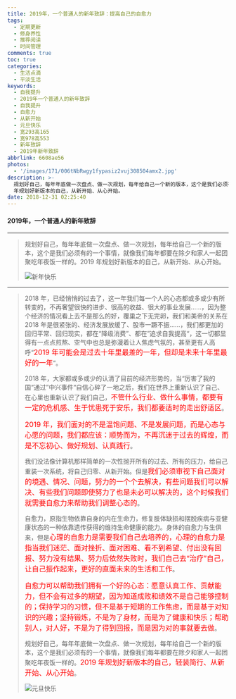 ```yaml
---
title: 2019年，一个普通人的新年致辞：提高自己的自愈力
tags:
  - 定期更新
  - 修身养性
  - 推荐阅读
  - 时间管理
comments: true
toc: true
categories:
  - 生活点滴
  - 平淡生活
keywords:
  - 自我提升
  - 2019年一个普通人的新年致辞
  - 自我提升
  - 自愈力
  - 从新开始
  - 元旦快乐
  - 宽293高165
  - 宽978高553
  - 新年致辞
  - 2019年新年致辞
abbrlink: 6608ae56
photos:
  - '/images/171/006tNbRwgy1fypasiz2vuj308504amx2.jpg'
description: >-
  规划好自己，每年年底做一次盘点、做一次规划，每年给自己一个新的版本，这个是我们必须有的一个事情，就像我们每年都要在除夕和家人一起团聚吃年夜饭一样的。2019
  年规划好新版本的自己，从新开始、从心开始。
date: 2018-12-31 02:25:40
---
```

<script type="text/javascript" src="/js/src/bai.js"></script>

#### 2019年，一个普通人的新年致辞
----
> 规划好自己，每年年底做一次盘点、做一次规划，每年给自己一个新的版本，这个是我们必须有的一个事情，就像我们每年都要在除夕和家人一起团聚吃年夜饭一样的。2019 年规划好新版本的自己，从新开始、从心开始。
>
> ![新年快乐](/images/171/006tNbRwgy1fypaqhcgb0j30r80gyq3k.jpg)

------
> 2018 年，已经悄悄的过去了，这一年我们每一个人的心态都或多或少有所转变的，不再奢望很快的进步、很高的收益、很大的事业发展……，因为整个经济的情况看上去不是那么的好，覆巢之下无完卵，我们和美帝的关系在 2018 年是很紧张的、经济发展放缓了、股市一蹶不振……，我们都更加的回归平常、回归现实，都在“降级消费”、都在”追求自我提高“，这一切都显得有一点点煎熬、空气中也总是弥漫着让人焦虑气氛的，甚至更有人高呼“<font color="red" size=3>2019 年可能会是过去十年里最差的一年，但却是未来十年里最好的一年</font>“。
>
> 2018 年，大家都或多或少的认清了目前的经济形势的，当“厉害了我的国“通过”中兴事件“自信心碎了一地之后，我们在世界上重新认识了自己、在心里也重新认识了我们自己，<font color="red" size=3>不管什么行业、做什么事情，都要有一定的危机感、生于忧患死于安乐，我们都要适时的走出舒适区</font>。
>
> <font color="red" size=3>2019 年，我们面对的不是温饱问题、不是发展问题，而是心态与心愿的问题，我们都应该：顺势而为，不再沉迷于过去的辉煌，而是不忘初心、做好规划、认真践行</font>。
>
> 我们没法像计算机那样简单的一次性抛开所有的过去、所有的压力，给自己重装一次系统，将自己归零、从新开始。但是<font color="red" size=3>我们必须审视下自己面对的境遇、情况、问题，努力的一个个去解决，有些问题我们可以解决、有些我们问题即使努力了也是未必可以解决的，这个时候我们就需要自愈力来帮助我们调整心态的</font>。
>
> 自愈力，原指生物依靠自身的内在生命力，修复肢体缺损和摆脱疾病与亚健康状态的一种依靠遗传获得的维持生命健康的能力。身体的自愈力与生俱来，但是<font color="red" size=3>心理的自愈力是需要我们自己去培养的，心理的自愈力是指当我们迷茫、面对挫折、面对困难、看不到希望、付出没有回报、努力没有结果、努力后依然失败时，我们自己去“治疗”自己，让自己振作起来，更好的直面未来的生活和工作</font>。
>
> <font color="red" size=3>自愈力可以帮助我们拥有一个好的心态：愿意认真工作、贡献能力，但不会有过多的期望，因为知道成败和绩效不是自己能够控制的；保持学习的习惯，但不是基于短期的工作焦虑，而是基于对知识的兴趣；坚持锻炼，不是为了身材，而是为了健康和快乐；帮助别人，对人好，不是为了得到回报，而是因为对的事就要去做</font>。
>
> 规划好自己，每年年底做一次盘点、做一次规划，每年给自己一个新的版本，这个是我们必须有的一个事情，就像我们每年都要在除夕和家人一起团聚吃年夜饭一样的。<font color="red" size=3>2019 年规划好新版本的自己，轻装简行、从新开始、从心开始</font>。
>
> ![元旦快乐](/images/171/006tNbRwgy1fypaquc034j30qw0e4mxp.jpg)
